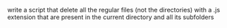 write a script that delete all the regular files (not the directories) with a .js extension that are present in the current directory and all its subfolders
